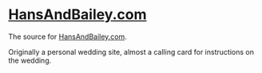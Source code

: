 [HansAndBailey.com](http://hansandbailey.com)
=============

The source for [HansAndBailey.com](http://hansandbailey.com).

Originally a personal wedding site, almost a calling card for instructions on the wedding.